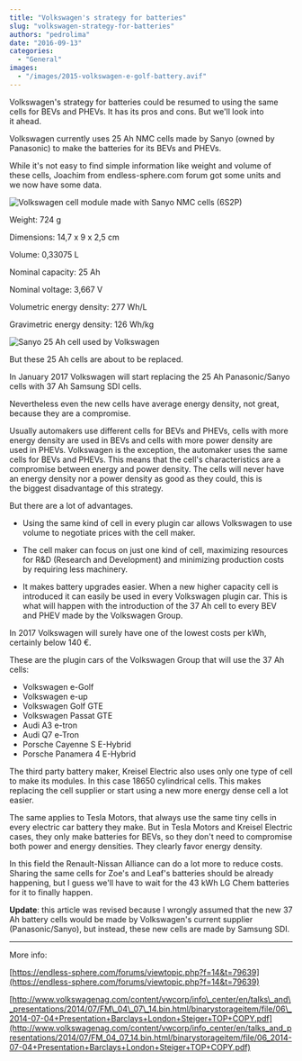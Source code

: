 ```yaml
---
title: "Volkswagen's strategy for batteries"
slug: "volkswagen-strategy-for-batteries"
authors: "pedrolima"
date: "2016-09-13"
categories:
  - "General"
images:
  - "/images/2015-volkswagen-e-golf-battery.avif"
---
```


Volkswagen's strategy for batteries could be resumed to using the same cells for BEVs and PHEVs. It has its pros and cons. But we'll look into it ahead.

Volkswagen currently uses 25 Ah NMC cells made by Sanyo (owned by Panasonic) to make the batteries for its BEVs and PHEVs.

While it's not easy to find simple information like weight and volume of these cells, Joachim from endless-sphere.com forum got some units and we now have some data.

![Volkswagen cell module made with Sanyo NMC cells (6S2P)](images/sanyo-25-ah-battery-cell-module.avif)

Weight: 724 g

Dimensions: 14,7 x 9 x 2,5 cm

Volume: 0,33075 L

Nominal capacity: 25 Ah

Nominal voltage: 3,667 V

Volumetric energy density: 277 Wh/L

Gravimetric energy density: 126 Wh/kg

![Sanyo 25 Ah cell used by Volkswagen](images/sanyo-25-ah-battery-cell.avif)

But these 25 Ah cells are about to be replaced.

In January 2017 Volkswagen will start replacing the 25 Ah Panasonic/Sanyo cells with 37 Ah Samsung SDI cells.

Nevertheless even the new cells have average energy density, not great, because they are a compromise.

Usually automakers use different cells for BEVs and PHEVs, cells with more energy density are used in BEVs and cells with more power density are used in PHEVs. Volkswagen is the exception, the automaker uses the same cells for BEVs and PHEVs. This means that the cell's characteristics are a compromise between energy and power density. The cells will never have an energy density nor a power density as good as they could, this is the biggest disadvantage of this strategy.

But there are a lot of advantages.

- Using the same kind of cell in every plugin car allows Volkswagen to use volume to negotiate prices with the cell maker.

- The cell maker can focus on just one kind of cell, maximizing resources for R&D (Research and Development) and minimizing production costs by requiring less machinery.

- It makes battery upgrades easier. When a new higher capacity cell is introduced it can easily be used in every Volkswagen plugin car. This is what will happen with the introduction of the 37 Ah cell to every BEV and PHEV made by the Volkswagen Group.

In 2017 Volkswagen will surely have one of the lowest costs per kWh, certainly below 140 €.

These are the plugin cars of the Volkswagen Group that will use the 37 Ah cells:

- Volkswagen e-Golf
- Volkswagen e-up
- Volkswagen Golf GTE
- Volkswagen Passat GTE
- Audi A3 e-tron
- Audi Q7 e-Tron
- Porsche Cayenne S E-Hybrid
- Porsche Panamera 4 E-Hybrid

The third party battery maker, Kreisel Electric also uses only one type of cell to make its modules. In this case 18650 cylindrical cells. This makes replacing the cell supplier or start using a new more energy dense cell a lot easier.

The same applies to Tesla Motors, that always use the same tiny cells in every electric car battery they make. But in Tesla Motors and Kreisel Electric cases, they only make batteries for BEVs, so they don't need to compromise both power and energy densities. They clearly favor energy density.

In this field the Renault-Nissan Alliance can do a lot more to reduce costs. Sharing the same cells for Zoe's and Leaf's batteries should be already happening, but I guess we'll have to wait for the 43 kWh LG Chem batteries for it to finally happen.

**Update**: this article was revised because I wrongly assumed that the new 37 Ah battery cells would be made by Volkswagen's current supplier (Panasonic/Sanyo), but instead, these new cells are made by Samsung SDI.

---

More info:

[https://endless-sphere.com/forums/viewtopic.php?f=14&t=79639](https://endless-sphere.com/forums/viewtopic.php?f=14&t=79639)

[http://www.volkswagenag.com/content/vwcorp/info\_center/en/talks\_and\_presentations/2014/07/FM\_04\_07\_14.bin.html/binarystorageitem/file/06\_2014-07-04+Presentation+Barclays+London+Steiger+TOP+COPY.pdf](http://www.volkswagenag.com/content/vwcorp/info_center/en/talks_and_presentations/2014/07/FM_04_07_14.bin.html/binarystorageitem/file/06_2014-07-04+Presentation+Barclays+London+Steiger+TOP+COPY.pdf)

